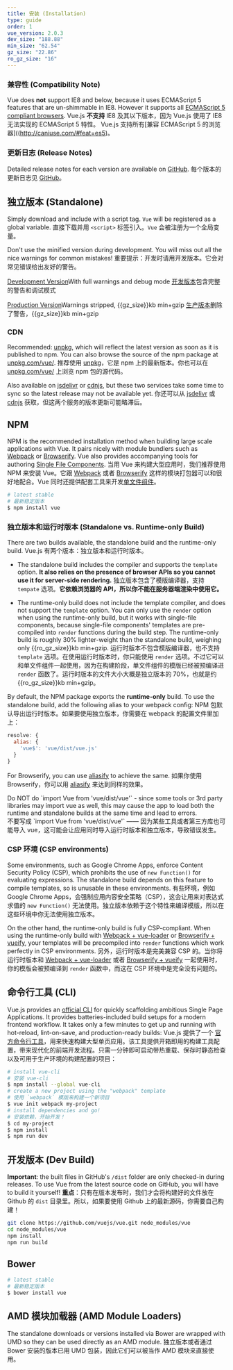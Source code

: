 ```yaml
---
title: 安装 (Installation)
type: guide
order: 1
vue_version: 2.0.3
dev_size: "188.88"
min_size: "62.54"
gz_size: "22.86"
ro_gz_size: "16"
---
```


### 兼容性 (Compatibility Note)

Vue does **not** support IE8 and below, because it uses ECMAScript 5 features that are un-shimmable in IE8. However it supports all [ECMAScript 5 compliant browsers](http://caniuse.com/#feat=es5).
Vue.js **不支持** IE8 及其以下版本，因为 Vue.js 使用了 IE8 无法实现的 ECMAScript 5 特性。 Vue.js 支持所有[兼容 ECMAScript 5 的浏览器]((http://caniuse.com/#feat=es5)。

### 更新日志 (Release Notes)

Detailed release notes for each version are available on [GitHub](https://github.com/vuejs/vue/releases).
每个版本的更新日志见 [GitHub](https://github.com/vuejs/vue/releases)。

## 独立版本 (Standalone)

Simply download and include with a script tag. `Vue` will be registered as a global variable.
直接下载并用 `<script>` 标签引入。`Vue` 会被注册为一个全局变量。

<p class="tip">Don't use the minified version during development. You will miss out all the nice warnings for common mistakes!
重要提示：开发时请用开发版本。它会对常见错误给出友好的警告。</p>

<div id="downloads">
<a class="button" href="/js/vue.js" download>Development Version</a><span class="light info">With full warnings and debug mode</span>
<a class="button" href="/js/vue.js" download>开发版本</a><span class="light info">包含完整的警告和调试模式</span>

<a class="button" href="/js/vue.min.js" download>Production Version</a><span class="light info">Warnings stripped, {{gz_size}}kb min+gzip</span>
<a class="button" href="/js/vue.min.js" download>生产版本</a><span class="light info">删除了警告，{{gz_size}}kb min+gzip</span>
</div>

### CDN

Recommended: [unpkg](https://unpkg.com/vue/dist/vue.js), which will reflect the latest version as soon as it is published to npm. You can also browse the source of the npm package at [unpkg.com/vue/](https://unpkg.com/vue/).
推荐使用 [unpkg](https://unpkg.com/vue/dist/vue.min.js)，它是 npm 上的最新版本。你也可以在 [unpkg.com/vue/](https://unpkg.com/vue/) 上浏览 npm 包的源代码。

Also available on [jsdelivr](//cdn.jsdelivr.net/vue/{{vue_version}}/vue.js) or [cdnjs](//cdnjs.cloudflare.com/ajax/libs/vue/{{vue_version}}/vue.js), but these two services take some time to sync so the latest release may not be available yet.
你还可以从 [jsdelivr](//cdn.jsdelivr.net/vue/{{vue_version}}/vue.min.js) 或 [cdnjs](//cdnjs.cloudflare.com/ajax/libs/vue/{{vue_version}}/vue.min.js) 获取，但这两个服务的版本更新可能略滞后。

## NPM

NPM is the recommended installation method when building large scale applications with Vue. It pairs nicely with module bundlers such as [Webpack](http://webpack.github.io/) or [Browserify](http://browserify.org/). Vue also provides accompanying tools for authoring [Single File Components](single-file-components.html).
当用 Vue 来构建大型应用时，我们推荐使用 NPM 来安装 Vue。它跟 [Webpack](http://webpack.github.io/) 或者 [Browserify](http://browserify.org/) 这样的模块打包器可以和很好地配合。Vue 同时还提供配套工具来开发[单文件组件](single-file-components.html)。

``` bash
# latest stable
# 最新稳定版本
$ npm install vue
```

### 独立版本和运行时版本 (Standalone vs. Runtime-only Build)

There are two builds available, the standalone build and the runtime-only build.
Vue.js 有两个版本：独立版本和运行时版本。

- The standalone build includes the compiler and supports the `template` option. **It also relies on the presence of browser APIs so you cannot use it for server-side rendering.**
独立版本包含了模版编译器，支持 `tempate` 选项。**它依赖浏览器的 API，所以你不能在服务器端渲染中使用它。**

- The runtime-only build does not include the template compiler, and does not support the `template` option. You can only use the `render` option when using the runtime-only build, but it works with single-file components, because single-file components' templates are pre-compiled into `render` functions during the build step. The runtime-only build is roughly 30% lighter-weight than the standalone build, weighing only {{ro_gz_size}}kb min+gzip.
运行时版本不包含模版编译器，也不支持 `template` 选项。在使用运行时版本时，你只能使用 `render` 选项。不过它可以和单文件组件一起使用，因为在构建阶段，单文件组件的模版已经被预编译进 `render` 函数了。运行时版本的文件大小大概是独立版本的 70%，也就是约 {{ro_gz_size}}kb min+gzip。

By default, the NPM package exports the **runtime-only** build. To use the standalone build, add the following alias to your webpack config:
NPM  包默认导出运行时版本。如果要使用独立版本，你需要在 webpack 的配置文件里加上：

``` js
resolve: {
  alias: {
    'vue$': 'vue/dist/vue.js'
  }
}
```

For Browserify, you can use [aliasify](https://github.com/benbria/aliasify) to achieve the same.
如果你使用 Browserify，你可以用 [aliasify](https://github.com/benbria/aliasify) 来达到同样的效果。

<p class="tip">Do NOT do `import Vue from 'vue/dist/vue'` - since some tools or 3rd party libraries may import vue as well, this may cause the app to load both the runtime and standalone builds at the same time and lead to errors.<br>不要写成 `import Vue from 'vue/dist/vue'` —— 因为某些工具或者第三方库也可能导入 vue，这可能会让应用同时导入运行时版本和独立版本，导致错误发生。</p>

### CSP 环境 (CSP environments)

Some environments, such as Google Chrome Apps, enforce Content Security Policy (CSP), which prohibits the use of `new Function()` for evaluating expressions. The standalone build depends on this feature to compile templates, so is unusable in these environments.
有些环境，例如 Google Chrome Apps，会强制应用内容安全策略（CSP），这会让用来对表达式求值的 `new Function()` 无法使用。独立版本依赖于这个特性来编译模版，所以在这些环境中你无法使用独立版本。

On the other hand, the runtime-only build is fully CSP-compliant. When using the runtime-only build with [Webpack + vue-loader](https://github.com/vuejs-templates/webpack-simple) or [Browserify + vueify](https://github.com/vuejs-templates/browserify-simple), your templates will be precompiled into `render` functions which work perfectly in CSP environments.
另外，运行时版本是完美兼容 CSP 的。当你将运行时版本和 [Webpack + vue-loader](https://github.com/vuejs-templates/webpack-simple-2.0) 或者 [Browserify + vueify](https://github.com/vuejs-templates/browserify-simple-2.0) 一起使用时，你的模版会被预编译到 `render` 函数中，而这在 CSP 环境中是完全没有问题的。

## 命令行工具 (CLI)

Vue.js provides an [official CLI](https://github.com/vuejs/vue-cli) for quickly scaffolding ambitious Single Page Applications. It provides batteries-included build setups for a modern frontend workflow. It takes only a few minutes to get up and running with hot-reload, lint-on-save, and production-ready builds:
Vue.js 提供了一个 [官方命令行工具](https://github.com/vuejs/vue-cli)，用来快速构建大型单页应用。该工具提供开箱即用的构建工具配置，带来现代化的前端开发流程。只需一分钟即可启动带热重载、保存时静态检查以及可用于生产环境的构建配置的项目：

``` bash
# install vue-cli
# 安装 vue-cli
$ npm install --global vue-cli
# create a new project using the "webpack" template
# 使用 `webpack` 模版来构建一个新项目
$ vue init webpack my-project
# install dependencies and go!
# 安装依赖，开始开发！
$ cd my-project
$ npm install
$ npm run dev
```

## 开发版本 (Dev Build)

**Important**: the built files in GitHub's `/dist` folder are only checked-in during releases. To use Vue from the latest source code on GitHub, you will have to build it yourself!
**重点**：只有在版本发布时，我们才会将构建好的文件放在 Github 的 `dist` 目录里。所以，如果要使用 Github 上的最新源码，你需要自己构建！

``` bash
git clone https://github.com/vuejs/vue.git node_modules/vue
cd node_modules/vue
npm install
npm run build
```

## Bower

``` bash
# latest stable
# 最新稳定版本
$ bower install vue
```

## AMD 模块加载器 (AMD Module Loaders)

The standalone downloads or versions installed via Bower are wrapped with UMD so they can be used directly as an AMD module.
独立版本或者通过 Bower 安装的版本已用 UMD 包装，因此它们可以被当作 AMD 模块来直接使用。
